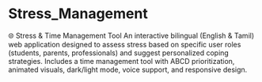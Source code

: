 # Stress_Management

🌐 Stress & Time Management Tool An interactive bilingual (English & Tamil) web application designed to assess stress based on specific user roles (students, parents, professionals) and suggest personalized coping strategies. Includes a time management tool with ABCD prioritization, animated visuals, dark/light mode, voice support, and responsive design.
